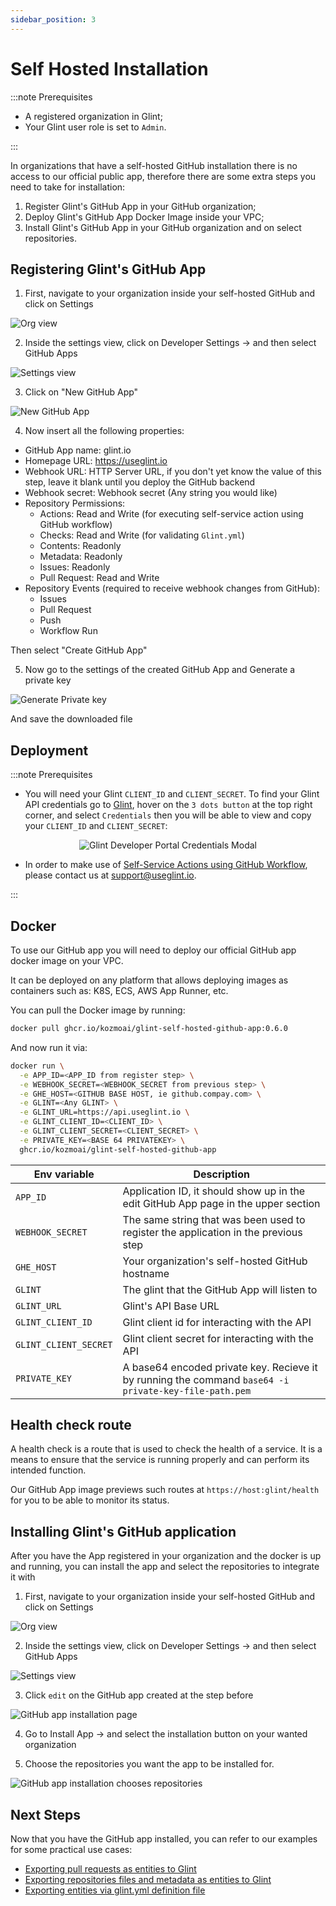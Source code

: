 ```yaml
---
sidebar_position: 3
---
```


# Self Hosted Installation

:::note Prerequisites

- A registered organization in Glint;
- Your Glint user role is set to `Admin`.

:::

In organizations that have a self-hosted GitHub installation there is no access to our official public app, therefore there are some extra steps you need to take for installation:

1. Register Glint's GitHub App in your GitHub organization;
2. Deploy Glint's GitHub App Docker Image inside your VPC;
3. Install Glint's GitHub App in your GitHub organization and on select repositories.

## Registering Glint's GitHub App

1. First, navigate to your organization inside your self-hosted GitHub and click on Settings

![Org view](../../../../../static/img/integrations/github-app/SelfHostedOrganizaionView.png)

2. Inside the settings view, click on Developer Settings -> and then select GitHub Apps

![Settings view](../../../../../static/img/integrations/github-app/SelfHostedOrganizationSettings.png)

3. Click on "New GitHub App"

![New GitHub App](../../../../../static/img/integrations/github-app/SelfHostedNewGitHubApp.png)

4. Now insert all the following properties:

- GitHub App name: glint.io
- Homepage URL: https://useglint.io
- Webhook URL: HTTP Server URL, if you don't yet know the value of this step, leave it blank until you deploy the GitHub backend
- Webhook secret: Webhook secret (Any string you would like)
- Repository Permissions:
  - Actions: Read and Write (for executing self-service action using GitHub workflow)
  - Checks: Read and Write (for validating `Glint.yml`)
  - Contents: Readonly
  - Metadata: Readonly
  - Issues: Readonly
  - Pull Request: Read and Write
- Repository Events (required to receive webhook changes from GitHub):
  - Issues
  - Pull Request
  - Push
  - Workflow Run

Then select "Create GitHub App"

5. Now go to the settings of the created GitHub App and Generate a private key

![Generate Private key](../../../../../static/img/integrations/github-app/SelfHosetdGeneratePrivayKey.png)

And save the downloaded file

## Deployment

:::note Prerequisites

- You will need your Glint `CLIENT_ID` and `CLIENT_SECRET`. To find your Glint API credentials go to [Glint](https://app.useglint.io), hover on the `3 dots button` at the top right corner, and select `Credentials` then you will be able to view and copy your `CLIENT_ID` and `CLIENT_SECRET`:

<center>

![Glint Developer Portal Credentials Modal](../../../../../static/img/software-catalog/credentials-modal.png)

</center>

- In order to make use of [Self-Service Actions using GitHub Workflow](../../../../self-service-actions/github-workflow/github-workflow.md), please contact us at support@useglint.io.

:::

## Docker

To use our GitHub app you will need to deploy our official GitHub app docker image on your VPC.

It can be deployed on any platform that allows deploying images as containers such as: K8S, ECS, AWS App Runner, etc.

You can pull the Docker image by running:

```bash showLineNumbers
docker pull ghcr.io/kozmoai/glint-self-hosted-github-app:0.6.0
```

And now run it via:

```bash showLineNumbers
docker run \
  -e APP_ID=<APP_ID from register step> \
  -e WEBHOOK_SECRET=<WEBHOOK_SECRET from previous step> \
  -e GHE_HOST=<GITHUB BASE HOST, ie github.compay.com> \
  -e GLINT=<Any GLINT> \
  -e GLINT_URL=https://api.useglint.io \
  -e GLINT_CLIENT_ID=<CLIENT_ID> \
  -e GLINT_CLIENT_SECRET=<CLIENT_SECRET> \
  -e PRIVATE_KEY=<BASE 64 PRIVATEKEY> \
  ghcr.io/kozmoai/glint-self-hosted-github-app
```

| Env variable         | Description                                                                                           |
| -------------------- | ----------------------------------------------------------------------------------------------------- |
| `APP_ID`             | Application ID, it should show up in the edit GitHub App page in the upper section                    |
| `WEBHOOK_SECRET`     | The same string that was been used to register the application in the previous step                   |
| `GHE_HOST`           | Your organization's self-hosted GitHub hostname                                                       |
| `GLINT`               | The glint that the GitHub App will listen to                                                           |
| `GLINT_URL`           | Glint's API Base URL                                                                                   |
| `GLINT_CLIENT_ID`     | Glint client id for interacting with the API                                                           |
| `GLINT_CLIENT_SECRET` | Glint client secret for interacting with the API                                                       |
| `PRIVATE_KEY`        | A base64 encoded private key. Recieve it by running the command `base64 -i private-key-file-path.pem` |

## Health check route

A health check is a route that is used to check the health of a service. It is a means to ensure that the service is running properly and can perform its intended function.

Our GitHub App image previews such routes at `https://host:glint/health` for you to be able to monitor its status.

## Installing Glint's GitHub application

After you have the App registered in your organization and the docker is up and running, you can install the app and select the repositories to integrate it with

1. First, navigate to your organization inside your self-hosted GitHub and click on Settings

![Org view](../../../../../static/img/integrations/github-app/SelfHostedOrganizaionView.png)

2. Inside the settings view, click on Developer Settings -> and then select GitHub Apps

![Settings view](../../../../../static/img/integrations/github-app/SelfHostedOrganizationSettings.png)

3. Click `edit` on the GitHub app created at the step before

![GitHub app installation page](../../../../../static/img/integrations/github-app/SelfHostedEditGitHubApp.png)

4. Go to Install App -> and select the installation button on your wanted organization

5. Choose the repositories you want the app to be installed for.

![GitHub app installation chooses repositories](../../../../../static/img/integrations/github-app/SelfHostedInstallationRepoSelection.png)

## Next Steps

Now that you have the GitHub app installed, you can refer to our examples for some practical use cases:

- [Exporting pull requests as entities to Glint](./exporting-pull-requests)
- [Exporting repositories files and metadata as entities to Glint](./exporting-repositories.md)
- [Exporting entities via glint.yml definition file](../../gitops/github-app-gitops/quickstart.md)
